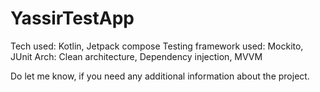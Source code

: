 # YassirTestApp
Tech used: Kotlin, Jetpack compose
Testing framework used: Mockito, JUnit
Arch: Clean architecture, Dependency injection, MVVM

Do let me know, if you need any additional information about the project.
